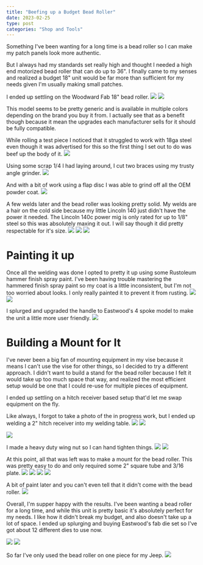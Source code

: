 ```yaml
---
title: "Beefing up a Budget Bead Roller"
date: 2023-02-25
type: post
categories: "Shop and Tools"
---
```


Something I've been wanting for a long time is a bead roller so I can make my patch panels look more authentic.

But I always had my standards set really high and thought I needed a high end motorized bead roller that can do up to 36". I finally came to my senses and realized a budget 18" unit would be far more than sufficient for my needs given I'm usually making small patches.

I ended up settling on the Woodward Fab 18" bead roller.
![](images/1.jpg)
![](images/2.jpg)

This model seems to be pretty generic and is available in multiple colors depending on the brand you buy it from. I actually see that as a benefit though because it mean the upgrades each manufacturer sells for it should be fully compatible.

While rolling a test piece I noticed that it struggled to work with 18ga steel even though it was advertised for this so the first thing I set out to do was beef up the body of it.
![](images/3.jpg)

Using some scrap 1/4 I had laying around, I cut two braces using my trusty angle grinder.
![](images/4.jpg)

And with a bit of work using a flap disc I was able to grind off all the OEM powder coat.
![](images/5.jpg)

A few welds later and the bead roller was looking pretty solid. My welds are a hair on the cold side because my little Lincoln 140 just didn't have the power it needed. The Lincoln 140c power mig is only rated for up to 1/8" steel so this was absolutely maxing it out. I will say though it did pretty respectable for it's size.
![](images/6.jpg)
![](images/7.jpg)
![](images/8.jpg)

# Painting it up

Once all the welding was done I opted to pretty it up using some Rustoleum hammer finish spray paint. I've been having trouble mastering the hammered finish spray paint so my coat is a little inconsistent, but I'm not too worried about looks. I only really painted it to prevent it from rusting.
![](images/9.jpg)
![](images/10.jpg)

I splurged and upgraded the handle to Eastwood's 4 spoke model to make the unit a little more user friendly.
![](images/11.jpg)

# Building a Mount for It

I've never been a big fan of mounting equipment in my vise because it means I can't use the vise for other things, so I decided to try a different approach. I didn't want to build a stand for the bead roller because I felt it would take up too much space that way, and realized the most efficient setup would be one that I could re-use for multiple pieces of equipment.

I ended up settling on a hitch receiver based setup that'd let me swap equipment on the fly.

Like always, I forgot to take a photo of the in progress work, but I ended up welding a 2" hitch receiver into my welding table.
![](images/12.jpg)
![](images/13.jpg)

![](images/14.jpg)

I made a heavy duty wing nut so I can hand tighten things.
![](images/15.jpg)
![](images/16.jpg)

At this point, all that was left was to make a mount for the bead roller. This was pretty easy to do and only required some 2" square tube and 3/16 plate.
![](images/17.jpg)
![](images/18.jpg)
![](images/19.jpg)
![](images/20.jpg)

A bit of paint later and you can't even tell that it didn't come with the bead roller.
![](images/21.jpg)

Overall, I'm supper happy with the results. I've been wanting a bead roller for a long time, and while this unit is pretty basic it's absolutely perfect for my needs. I like how it didn't break my budget, and also doesn't take up a lot of space. I ended up splurging and buying Eastwood's fab die set so I've got about 12 different dies to use now.

![](images/22.jpg)
![](images/23.jpg)

So far I've only used the bead roller on one piece for my Jeep.
![](images/24.jpg)
